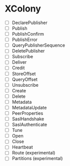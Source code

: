 # XColony

* [ ] DeclarePublisher
* [ ] Publish
* [ ] PublishConfirm
* [ ] PublishError
* [ ] QueryPublisherSequence
* [ ] DeletePublisher
* [ ] Subscribe
* [ ] Deliver
* [ ] Credit
* [ ] StoreOffset
* [ ] QueryOffset
* [ ] Unsubscribe
* [ ] Create
* [ ] Delete
* [ ] Metadata
* [ ] MetadataUpdate
* [ ] PeerProperties
* [ ] SaslHandshake
* [ ] SaslAuthenticate
* [ ] Tune
* [ ] Open
* [ ] Close
* [ ] Heartbeat
* [ ] Route (experimental)
* [ ] Partitions (experimental)
